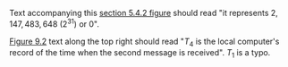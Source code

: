 Text accompanying this [section 5.4.2 figure](https://drek4537l1klr.cloudfront.net/mcnamara/Figures/05_01_UN01.png) should read "it represents $2,147,483,648$ ($2^{31}$) or $0$".

[Figure 9.2](https://drek4537l1klr.cloudfront.net/mcnamara/HighResolutionFigures/figure_9-2.png) text along the top right should read "$T_4$ is the local computer's record of the time when the second message is received". $T_1$ is a typo.
